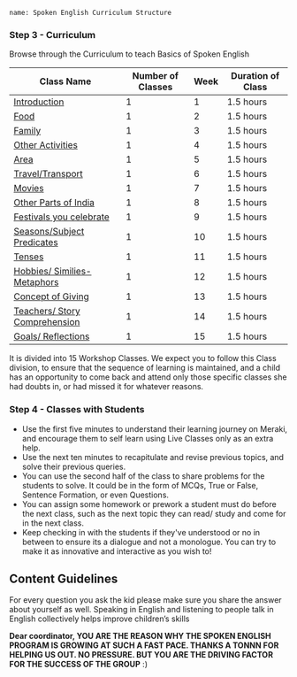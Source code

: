 ```ngMeta
name: Spoken English Curriculum Structure
```

### Step 3 - Curriculum
Browse through the Curriculum to teach Basics of Spoken English

|Class Name| Number of Classes| Week| Duration of Class|
|------|------|-----|-------|
| [Introduction](https://www.merakilearn.org/course/125/exercise/3246) | 1 |1 |1.5 hours|
| [Food](https://www.merakilearn.org/course/125/exercise/3247) |1 |2 |1.5 hours |
| [Family](https://www.merakilearn.org/course/125/exercise/3249) |1 |3 |1.5 hours|
| [Other Activities](https://www.merakilearn.org/course/125/exercise/3250)| 1 |4 |1.5 hours|
| [Area](https://www.merakilearn.org/course/125/exercise/3248) |1| 5| 1.5 hours|
| [Travel/Transport](https://www.merakilearn.org/course/125/exercise/3268) |1| 6 |1.5 hours|
| [Movies](https://www.merakilearn.org/course/125/exercise/3270) | 1| 7 |1.5 hours|
| [Other Parts of India](https://www.merakilearn.org/course/125/exercise/3269) | 1| 8 |1.5 hours|
| [Festivals you celebrate](https://www.merakilearn.org/course/125/exercise/3271)| 1 |9| 1.5 hours|
| [Seasons/Subject Predicates](https://www.merakilearn.org/course/125/exercise/3272) | 1| 10| 1.5 hours|
| [Tenses](https://www.merakilearn.org/course/125/exercise/3273)| 1| 11| 1.5 hours|
| [Hobbies/ Similies-Metaphors](https://www.merakilearn.org/course/125/exercise/3274) |1 |12| 1.5 hours |
| [Concept of Giving](https://www.merakilearn.org/course/125/exercise/3275) |1| 13 |1.5 hours|
| [Teachers/ Story Comprehension](https://www.merakilearn.org/course/125/exercise/3276) |1| 14 |1.5 hours|
| [Goals/ Reflections](https://www.merakilearn.org/course/125/exercise/3277)| 1| 15| 1.5 hours|

It is divided into 15 Workshop Classes. We expect you to follow this Class division, to ensure that the sequence of learning is maintained, and a child has an opportunity to come back and attend only those specific classes she had doubts in, or had missed it for whatever reasons.

### Step 4 - Classes with Students

* Use the first five minutes to understand their learning journey on Meraki, and encourage them to self learn using Live Classes only as an extra help.
* Use the next ten minutes to recapitulate and revise previous topics, and solve their previous queries.
* You can use the second half of the class to share problems for the students to solve. It could be in the form of MCQs, True or False, Sentence Formation, or even Questions.
* You can assign some homework or prework a student must do before the next class, such as the next topic they can read/ study and come for in the next class.
* Keep checking in with the students if they've understood or no in between to ensure its a dialogue and not a monologue. You can try to make it as innovative and interactive as you wish to!

## Content Guidelines
For every question you ask the kid please make sure you share the answer about yourself as well. Speaking in English and listening to people talk in English collectively helps improve children’s skills

**Dear coordinator, YOU ARE THE REASON WHY THE SPOKEN ENGLISH PROGRAM IS GROWING AT SUCH A FAST PACE. THANKS A TONNN FOR HELPING US OUT. NO PRESSURE. BUT YOU ARE THE DRIVING FACTOR FOR THE SUCCESS OF THE GROUP** :)


